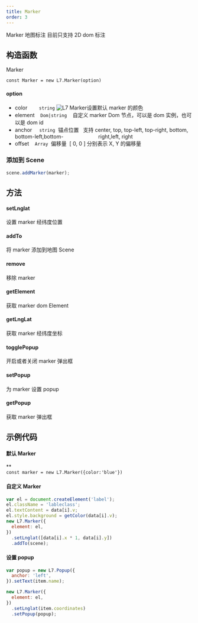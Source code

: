 ```yaml
---
title: Marker
order: 3
---
```


Marker 地图标注 目前只支持 2D dom 标注

## 构造函数

Marker

`const Marker = new L7.Marker(option)`

#### option

- color        `string` ![L7 Marker](https://gw.alipayobjects.com/zos/basement_prod/b10e0efd-8379-4b04-bcbb-5cfefaa0327f.svg)设置默认 marker 的颜色
- element    `Dom|string`    自定义 marker Dom 节点，可以是 dom 实例，也可以是 dom id
- anchor     `string`  锚点位置   支持 center, top, top-left, top-right, bottom, bottom-left,bottom-                        right,left, right
- offset    `Array`  偏移量  [ 0, 0 ] 分别表示 X, Y 的偏移量

### 添加到 Scene

```javascript
scene.addMarker(marker);
```

## 方法

#### setLnglat

设置 marker 经纬度位置

#### addTo

将 marker 添加到地图 Scene

#### remove

移除 marker

#### getElement

获取 marker dom Element

#### getLngLat

获取 marker 经纬度坐标

#### togglePopup

开启或者关闭 marker 弹出框

#### setPopup

为 marker 设置 popup

#### getPopup

获取 marker 弹出框

## 示例代码

#### 默认 Marker

\*\*<br />`const marker = new L7.Marker({color:'blue'})`

#### 自定义 Marker

```javascript
var el = document.createElement('label');
el.className = 'lableclass';
el.textContent = data[i].v;
el.style.background = getColor(data[i].v);
new L7.Marker({
  element: el,
})
  .setLnglat([data[i].x * 1, data[i].y])
  .addTo(scene);
```

#### 设置 popup

```javascript
var popup = new L7.Popup({
  anchor: 'left',
}).setText(item.name);

new L7.Marker({
  element: el,
})
  .setLnglat(item.coordinates)
  .setPopup(popup);
```
